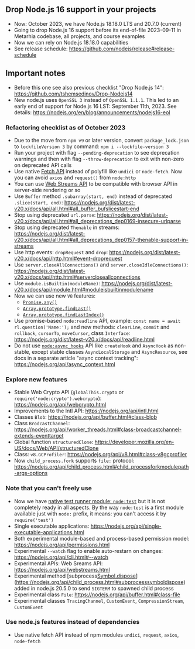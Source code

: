 ## Drop Node.js 16 support in your projects

- Now: October 2023, we have Node.js 18.18.0 LTS and 20.7.0 (current)
- Going to drop Node.js 16 support before its end-of-file 2023-09-11 in Metarhia codebase, all projects, and course examples
- Now we can rely on Node.js 18.18.0 capabilities
- See release schedule: https://github.com/nodejs/release#release-schedule

## Important notes

- Before this one see also previous checklist "Drop Node.js 14": https://github.com/tshemsedinov/Drop-Nodejs14
- New node.js uses `OpenSSL 3` instead of `OpenSSL 1.1.1`. This led to an early end of support for Node.js 16 LST: September 11th, 2023. See details: https://nodejs.org/en/blog/announcements/nodejs16-eol

### Refactoring checklist as of October 2023

- Due to the move from `npm v9` or later version, convert `package_lock.json` to `lockfileVersion 3` by command: `npm i --lockfile-version 3`
- Run your project with flag `--pending-deprecation` to see deprecation warnings and then with flag `--throw-deprecation` to exit with non-zero on deprecated API calls
- Use native [Fetch API](https://developer.mozilla.org/en-US/docs/Web/API/Fetch_API) instead of polyfill like `undici` or `node-fetch`. Now you can avoid `axios` and `request()` from `node:http`
- You can use [Web Streams API](https://developer.mozilla.org/en-US/docs/Web/API/Streams_API) to be compatible with browser API in server-side rendering or so
- Use `Buffer` method `.subarray(start, end)` instead of deprecated `.slice(start, end)`: https://nodejs.org/dist/latest-v20.x/docs/api/all.html#all_buffer_bufslicestart-end
- Stop using deprecated `url.parse`: https://nodejs.org/dist/latest-v20.x/docs/api/all.html#all_deprecations_dep0169-insecure-urlparse
- Stop using deprecated `Thenable` in streams: https://nodejs.org/dist/latest-v20.x/docs/api/all.html#all_deprecations_dep0157-thenable-support-in-streams
- Use http events: `dropRequest` and `drop`: https://nodejs.org/dist/latest-v20.x/docs/api/http.html#event-droprequest
- Use `server.closeAllConnections()` and `server.closeIdleConnections()`: https://nodejs.org/dist/latest-v20.x/docs/api/http.html#servercloseallconnections
- Use `module.isBuiltin(moduleName)`: https://nodejs.org/dist/latest-v20.x/docs/api/module.html#moduleisbuiltinmodulename
- Now we can use new `V8` features:
  - [`Promise.any()`](https://developer.mozilla.org/en-US/docs/Web/JavaScript/Reference/Global_Objects/Promise/any)
  - [`Array.prototype.findLast()`](https://developer.mozilla.org/en-US/docs/Web/JavaScript/Reference/Global_Objects/Array/findLast)
  - [`Array.prototype.findLastIndex()`](https://developer.mozilla.org/en-US/docs/Web/JavaScript/Reference/Global_Objects/Array/findLastIndex)
- Use promise-based `node:readline` API, example: `const name = await rl.question('Name:');` and new methods: `clearLine`,  `commit` and `rollback`, `cursorTo`, `moveCursor`, class `Interface`: https://nodejs.org/dist/latest-v20.x/docs/api/readline.html
- Do not use [`node:async_hooks`](https://nodejs.org/dist/latest-v20.x/docs/api/async_hooks.html) API like `createHook` and `AsyncHook` as non-stable, except stable classes `AsyncLocalStorage` and `AsyncResource`, see docs in a separate article "async context tracking": https://nodejs.org/api/async_context.html

### Explore new features

- Stable Web Crypto API (`globalThis.crypto` or `require('node:crypto').webcrypto`): https://nodejs.org/api/webcrypto.html
- Improvements to the Intl API: https://nodejs.org/api/intl.html
- Classes `Blob`: https://nodejs.org/api/buffer.html#class-blob
- Class `BrodcastChannel`: https://nodejs.org/api/worker_threads.html#class-broadcastchannel-extends-eventtarget
- Global function `structuredClone`: https://developer.mozilla.org/en-US/docs/Web/API/structuredClone
- Class: `v8.GCProfiler`: https://nodejs.org/api/v8.html#class-v8gcprofiler
- Now `child_process.fork` supports `file:` protocol: https://nodejs.org/api/child_process.html#child_processforkmodulepath-args-options

### Note that you can't freely use

- Now we have [native test runner module: `node:test`](https://nodejs.org/api/test.html) but it is not completely ready in all aspects. By the way `node:test` is a first module available just with `node:` prefix, it means: you can't access it by `require('test')`
- Single executable applications: https://nodejs.org/api/single-executable-applications.html
- Both experimental module-based and process-based permission model: https://nodejs.org/api/permissions.html
- Experimental `--watch` flag to enable auto-restarn on changes: https://nodejs.org/api/cli.html#--watch
- Experimental APIs: Web Sreams API: https://nodejs.org/api/webstreams.html
- Experimental method [subprocess[Symbol.dispose]()](https://nodejs.org/api/child_process.html#subprocesssymboldispose) added in node.js 20.5.0 to send `SIGTERM` to spawned child process
- Experimental class `File`: https://nodejs.org/api/buffer.html#class-file
- Experimental classes `TracingChannel`, `CustomEvent`, `CompressionStream`, `CustomEvent`

### Use node.js features instead of dependencies

- Use native fetch API instead of npm modules `undici`, `request`, `axios`, `node-fetch`
